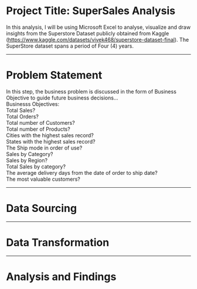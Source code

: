 # Project Title: SuperSales Analysis
In this analysis, I will be using Microsoft Excel to analyse, visualize and draw insights from the Superstore Dataset publicly obtained from Kaggle (https://www.kaggle.com/datasets/vivek468/superstore-dataset-final). The SuperStore dataset spans a period of Four (4) years.

------------------------------------
# Problem Statement
In this step, the business problem is discussed in the form of Business Objective to guide future business decisions...  
Businesss Objectives:  
Total Sales?  
Total Orders?  
Total number of Customers?  
Total number of Products?  
Cities with the highest sales record?  
States with the highest sales record?  
The Ship mode in order of use?  
Sales by Category?  
Sales by Region?  
Total Sales by category?  
The average delivery days from the date of order to ship date?  
The most valuable customers?  

------------------------------------
# Data Sourcing

------------------------------------
# Data Transformation

-------------------------------------

# Analysis and Findings
